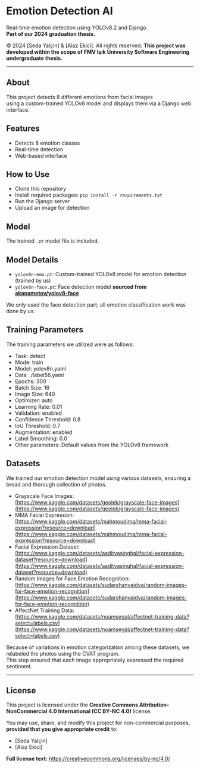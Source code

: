# Emotion Detection AI

Real-time emotion detection using YOLOv8.2 and Django.  
**Part of our 2024 graduation thesis.**

© 2024 [Seda Yalçin] & [Alaz Ekici]. All rights reserved.
**This project was developed within the scope of FMV Işık University Software Engineering undergraduate thesis.**

---

## About

This project detects 8 different emotions from facial images  
using a custom-trained YOLOv8 model and displays them via a Django web interface.

## Features
- Detects 8 emotion classes
- Real-time detection
- Web-based interface

## How to Use
- Clone this repository
- Install required packages: `pip install -r requirements.txt`
- Run the Django server
- Upload an image for detection

## Model
The trained `.pt` model file is included.

## Model Details

- `yolov8n-emo.pt`: Custom-trained YOLOv8 model for emotion detection (trained by us)
- `yolov8n-face.pt`: Face detection model **sourced from [akanametov/yolov8-face](https://github.com/akanametov/yolov8-face)**

We only used the face detection part; all emotion classification work was done by us.

## Training Parameters

The training parameters we utilized were as follows:

- Task: detect  
- Mode: train  
- Model: yolov8n.yaml  
- Data: ./label56.yaml  
- Epochs: 300  
- Batch Size: 16  
- Image Size: 640  
- Optimizer: auto  
- Learning Rate: 0.01  
- Validation: enabled  
- Confidence Threshold: 0.8  
- IoU Threshold: 0.7  
- Augmentation: enabled  
- Label Smoothing: 0.0  
- Other parameters: Default values from the YOLOv8 framework

## Datasets

We trained our emotion detection model using various datasets, ensuring a broad and thorough collection of photos.

- Grayscale Face Images: [https://www.kaggle.com/datasets/geolek/grayscale-face-images](https://www.kaggle.com/datasets/geolek/grayscale-face-images)  
- MMA Facial Expression: [https://www.kaggle.com/datasets/mahmoudima/mma-facial-expression?resource=download](https://www.kaggle.com/datasets/mahmoudima/mma-facial-expression?resource=download)  
- Facial Expression Dataset: [https://www.kaggle.com/datasets/aadityasinghal/facial-expression-dataset?resource=download](https://www.kaggle.com/datasets/aadityasinghal/facial-expression-dataset?resource=download)  
- Random Images for Face Emotion Recognition: [https://www.kaggle.com/datasets/sudarshanvaidya/random-images-for-face-emotion-recognition](https://www.kaggle.com/datasets/sudarshanvaidya/random-images-for-face-emotion-recognition)  
- AffectNet Training Data: [https://www.kaggle.com/datasets/noamsegal/affectnet-training-data?select=labels.csv](https://www.kaggle.com/datasets/noamsegal/affectnet-training-data?select=labels.csv)  

Because of variations in emotion categorization among these datasets, we relabeled the photos using the CVAT program.  
This step ensured that each image appropriately expressed the required sentiment.

---

## License

This project is licensed under the **Creative Commons Attribution-NonCommercial 4.0 International (CC BY-NC 4.0)** license.

You may use, share, and modify this project for non-commercial purposes, **provided that you give appropriate credit** to:

- [Seda Yalçin]
- [Alaz Ekici]

**Full license text:** https://creativecommons.org/licenses/by-nc/4.0/

